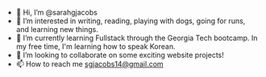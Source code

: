 - 👋 Hi, I’m @sarahgjacobs
- 👀 I’m interested in writing, reading, playing with dogs, going for runs, and learning new things.
- 🌱 I’m currently learning Fullstack through the Georgia Tech bootcamp. In my free time, I'm learning how to speak Korean.
- 💞️ I’m looking to collaborate on some exciting website projects!
- 📫 How to reach me sgjacobs14@gmail.com

<!---
sarahgjacobs/sarahgjacobs is a ✨ special ✨ repository because its `README.md` (this file) appears on your GitHub profile.
You can click the Preview link to take a look at your changes.
--->
